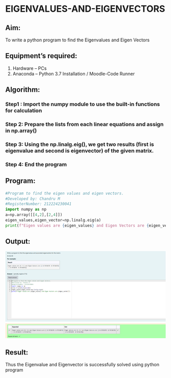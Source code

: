 # EIGENVALUES-AND-EIGENVECTORS
## Aim:
To write a python program to find the Eigenvalues and Eigen Vectors
## Equipment’s required:
1. 	Hardware – PCs
2. 	Anaconda – Python 3.7 Installation / Moodle-Code Runner
## Algorithm:

### Step1 : Import the numpy module to use the built-in functions for calculation
### Step 2: Prepare the lists from each linear equations and assign in np.array()
### Step 3: Using the np.linalg.eig(),  we get two results (first is eigenvalue and second is eigenvector) of the given matrix.
### Step 4: End the program

## Program:

```python
#Program to find the eigen values and eigen vectors.
#Developed by: Chandru M
#RegisterNumber: 212224230041
import numpy as np
a=np.array([[4,2],[2,4]])
eigen_values,eigen_vector=np.linalg.eig(a)
print(f"Eigen values are {eigen_values} and Eigen Vectors are {eigen_vector}")
```

## Output:

![output](image.png)

## Result:
Thus the Eigenvalue and Eigenvector is successfully solved using python program
